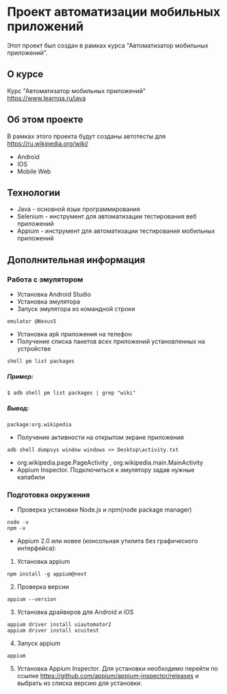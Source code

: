 # Проект автоматизации мобильных приложений

Этот проект был создан в рамках курса "Автоматизатор мобильных приложений".

## О курсе

Курс "Автоматизатор мобильных приложений"
https://www.learnqa.ru/java

## Об этом проекте

В рамках этого проекта будут созданы автотесты для https://ru.wikipedia.org/wiki/

* Android
* IOS
* Mobile Web

## Технологии

* Java - основной язык программирования
* Selenium - инструмент для автоматизации тестирования веб приложений
* Appium - инструмент для автоматизации тестирования мобильных приложений

## Дополнительная информация

### Работа с эмулятором

- Установка Android Studio
- Установка эмулятора
- Запуск эмулятора из командной строки

````
emulator @Nexus5
````

- Установка apk приложения на телефон
- Получение списка пакетов всех приложений установленных на устройстве

````
shell pm list packages
````

##### Пример:

````
$ adb shell pm list packages | grep "wiki"
````

##### Вывод:

````
package:org.wikipedia
````

- Получение активности на открытом экране приложения

````
adb shell dumpsys window windows >> Desktop\activity.txt
````

- org.wikipedia.page.PageActivity , org.wikipedia.main.MainActivity
- Appium Inspector. Подключиться к эмулятору задав нужные капабили

### Подготовка окружения

- Проверка установки Node.js и npm(node package manager)

````
node -v
npm -v
````

- Appium 2.0 или новее (консольная утилита без графического интерфейса):

1. Установка appium

````
npm install -g appium@next
````

2. Проверка версии

````
appium --version
````

3. Установка драйверов для Android и iOS

````
appium driver install uiautomator2
appium driver install xcuitest
````

4. Запуск appium

````
appium
````

5. Установка Appium Inspector. Для установки необходимо перейти по
   ссылке https://github.com/appium/appium-inspector/releases и выбрать из списка версию для установки. 

